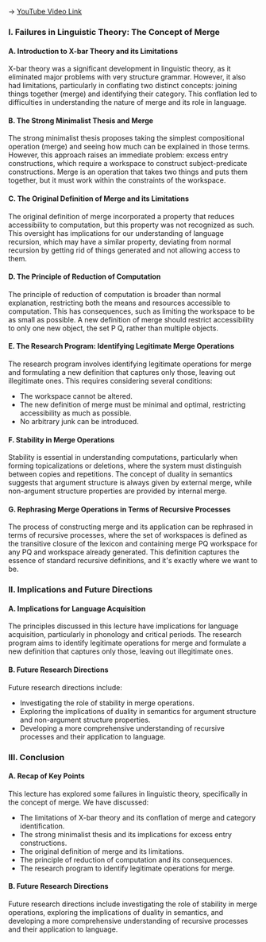 -> [YouTube Video Link](https://www.youtube.com/watch?v=ZwVIoTQKYj0&list=PLa6MU-5gBvQkjDhBz_LsI8pU6B7AjPgU5&index=1&pp=iAQB)

### I. Failures in Linguistic Theory: The Concept of Merge
#### A. Introduction to X-bar Theory and its Limitations

X-bar theory was a significant development in linguistic theory, as it eliminated major problems with very structure grammar. However, it also had limitations, particularly in conflating two distinct concepts: joining things together (merge) and identifying their category. This conflation led to difficulties in understanding the nature of merge and its role in language.

#### B. The Strong Minimalist Thesis and Merge

The strong minimalist thesis proposes taking the simplest compositional operation (merge) and seeing how much can be explained in those terms. However, this approach raises an immediate problem: excess entry constructions, which require a workspace to construct subject-predicate constructions. Merge is an operation that takes two things and puts them together, but it must work within the constraints of the workspace.

#### C. The Original Definition of Merge and its Limitations

The original definition of merge incorporated a property that reduces accessibility to computation, but this property was not recognized as such. This oversight has implications for our understanding of language recursion, which may have a similar property, deviating from normal recursion by getting rid of things generated and not allowing access to them.

#### D. The Principle of Reduction of Computation

The principle of reduction of computation is broader than normal explanation, restricting both the means and resources accessible to computation. This has consequences, such as limiting the workspace to be as small as possible. A new definition of merge should restrict accessibility to only one new object, the set P Q, rather than multiple objects.

#### E. The Research Program: Identifying Legitimate Merge Operations

The research program involves identifying legitimate operations for merge and formulating a new definition that captures only those, leaving out illegitimate ones. This requires considering several conditions:

*   The workspace cannot be altered.
*   The new definition of merge must be minimal and optimal, restricting accessibility as much as possible.
*   No arbitrary junk can be introduced.

#### F. Stability in Merge Operations

Stability is essential in understanding computations, particularly when forming topicalizations or deletions, where the system must distinguish between copies and repetitions. The concept of duality in semantics suggests that argument structure is always given by external merge, while non-argument structure properties are provided by internal merge.

#### G. Rephrasing Merge Operations in Terms of Recursive Processes

The process of constructing merge and its application can be rephrased in terms of recursive processes, where the set of workspaces is defined as the transitive closure of the lexicon and containing merge PQ workspace for any PQ and workspace already generated. This definition captures the essence of standard recursive definitions, and it's exactly where we want to be.

### II. Implications and Future Directions
#### A. Implications for Language Acquisition

The principles discussed in this lecture have implications for language acquisition, particularly in phonology and critical periods. The research program aims to identify legitimate operations for merge and formulate a new definition that captures only those, leaving out illegitimate ones.

#### B. Future Research Directions

Future research directions include:

*   Investigating the role of stability in merge operations.
*   Exploring the implications of duality in semantics for argument structure and non-argument structure properties.
*   Developing a more comprehensive understanding of recursive processes and their application to language.

### III. Conclusion
#### A. Recap of Key Points

This lecture has explored some failures in linguistic theory, specifically in the concept of merge. We have discussed:

*   The limitations of X-bar theory and its conflation of merge and category identification.
*   The strong minimalist thesis and its implications for excess entry constructions.
*   The original definition of merge and its limitations.
*   The principle of reduction of computation and its consequences.
*   The research program to identify legitimate operations for merge.

#### B. Future Research Directions

Future research directions include investigating the role of stability in merge operations, exploring the implications of duality in semantics, and developing a more comprehensive understanding of recursive processes and their application to language.